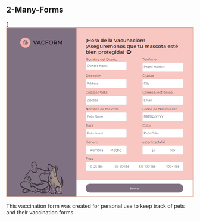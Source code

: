 <!-- ABOUT THE PROJECT -->
## 2-Many-Forms

[![Vaccine Form](images/vaccine.png)

This vaccination form was created for personal use to keep track of pets and their vaccination forms.